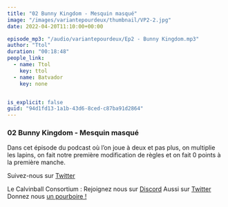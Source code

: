 ```yaml
---
title: "02 Bunny Kingdom - Mesquin masqué"
image: "/images/variantepourdeux/thumbnail/VP2-2.jpg"
date: 2022-04-20T11:10:00+00:00

episode_mp3: "/audio/variantepourdeux/Ep2 - Bunny Kingdom.mp3"
author: "Ttol"
duration: "00:18:48"
people_link: 
  - name: Ttol
    key: ttol
  - name: Batvador
    key: none


is_explicit: false
guid: "94d1fd13-1a1b-43d6-8ced-c87ba91d2864"
---
```


<PodcastHeader/>

### 02 Bunny Kingdom - Mesquin masqué

Dans cet épisode du podcast où l’on joue à deux et pas plus, on multiplie les lapins, on fait notre première modification de règles et on fait 0 points à la première manche.

Suivez-nous sur [Twitter](twitter.com/Vp2Podcast)

Le Calvinball Consortium :
Rejoignez nous sur [Discord](discord.gg/4RnA9v7)
Aussi sur [Twitter](twitter.com/Calvinball_FM)
Donnez nous [un pourboire !](patreon.com/calvinball)
